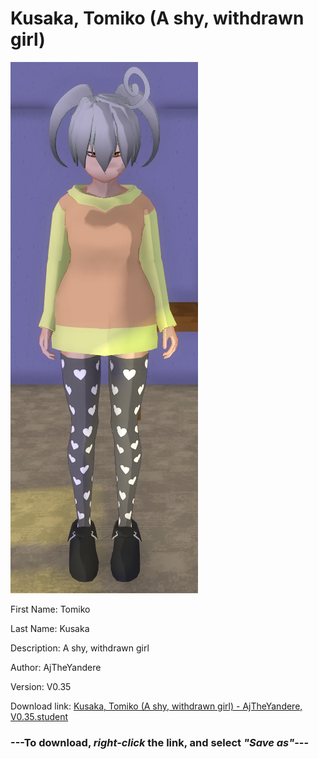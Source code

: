 # Kusaka, Tomiko (A shy, withdrawn girl)

<img src = "https://raw.githubusercontent.com/Arbiter1223/Daigaku-Gurashi-Custom-Students/master/Students/Files/Kusaka%2C%20Tomiko%20(A%20shy%2C%20withdrawn%20girl).png">

First Name: Tomiko

Last Name: Kusaka

Description: A shy, withdrawn girl

Author: AjTheYandere

Version: V0.35

Download link: <a href="https://raw.githubusercontent.com/Arbiter1223/Daigaku-Gurashi-Custom-Students/master/Students/Files/Kusaka%2C%20Tomiko%20(A%20shy%2C%20withdrawn%20girl)%20-%20AjTheYandere%2C%20V0.35.student">Kusaka, Tomiko (A shy, withdrawn girl) - AjTheYandere, V0.35.student</a>

### ---**To download, _right-click_ the link, and select _"Save as"_**---

